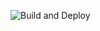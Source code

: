 ![Build and Deploy](https://github.com/pxxyyz-dev/pxxyyz-dev.github.io/workflows/Build-Deploy/badge.svg)